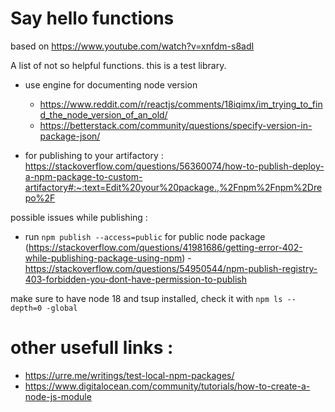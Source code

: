 # Say hello functions

based on https://www.youtube.com/watch?v=xnfdm-s8adI

A list of not so helpful functions. this is a test library.

- use engine for documenting node version
    - https://www.reddit.com/r/reactjs/comments/18iqimx/im_trying_to_find_the_node_version_of_an_old/
    - https://betterstack.com/community/questions/specify-version-in-package-json/

- for publishing to your artifactory : https://stackoverflow.com/questions/56360074/how-to-publish-deploy-a-npm-package-to-custom-artifactory#:~:text=Edit%20your%20package.,%2Fnpm%2Fnpm%2Drepo%2F

possible issues while publishing :
- run `npm publish --access=public` for public node package (https://stackoverflow.com/questions/41981686/getting-error-402-while-publishing-package-using-npm)
-https://stackoverflow.com/questions/54950544/npm-publish-registry-403-forbidden-you-dont-have-permission-to-publish

make sure to have node 18 and tsup installed, check it with `npm ls --depth=0 -global`

# other usefull links :
- https://urre.me/writings/test-local-npm-packages/
- https://www.digitalocean.com/community/tutorials/how-to-create-a-node-js-module